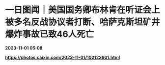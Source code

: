 # 一日图闻｜美国国务卿布林肯在听证会上被多名反战协议者打断、哈萨克斯坦矿井爆炸事故已致46人死亡

**2023-11-01 05:08**

**https://photos.caixin.com/2023-11-01/102122601.html**

